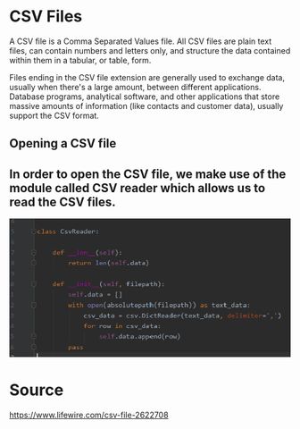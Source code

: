 # CSV Files

A CSV file is a Comma Separated Values file. All CSV files are plain text files, can contain numbers and letters only, and structure the data contained within them in a tabular, or table, form.

Files ending in the CSV file extension are generally used to exchange data, usually when there's a large amount, between different applications. Database programs, analytical software, and other applications that store massive amounts of information (like contacts and customer data), usually support the CSV format.

## Opening a CSV file

## In order to open the CSV file, we make use of the module called CSV reader which allows us to read the CSV files.


<img src="https://github.com/Snehaphilip989/miniproject1/blob/master/Python%20Image/CSVReader.png" />


# Source 

https://www.lifewire.com/csv-file-2622708
